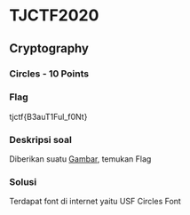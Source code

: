 # TJCTF2020

## Cryptography

### Circles - 10 Points

### Flag
tjctf{B3auT1Ful_f0Nt}

### Deskripsi soal

Diberikan suatu [Gambar](/img/circles.png), temukan Flag

### Solusi

Terdapat font di internet yaitu USF Circles Font
